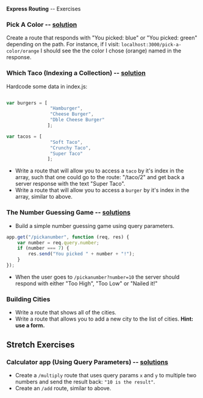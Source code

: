 **Express Routing** -- Exercises

### Pick A Color -- [solution](solutions.md)
Create a route that responds with "You picked: blue" or "You picked: green" depending on the path. For instance, if I visit: `localhost:3000/pick-a-color/orange` I should see the the color I chose (orange) named in the response.

### Which Taco (Indexing a Collection) -- [solution](solutions.md)

Hardcode some data in index.js:
``` javascript

var burgers = [
                "Hamburger",
                "Cheese Burger",
                "Dble Cheese Burger"
               ];

var tacos = [
                "Soft Taco",
                "Crunchy Taco",
                "Super Taco"
               ];
```

* Write a route that will allow you to access a `taco` by it's index in the array, such that one could go to the route: "/taco/2" and get back a server response with the text "Super Taco".
* Write a route that will allow you to access a `burger` by it's index in the array, similar to above.

### The Number Guessing Game -- [solutions](solutions.md)

* Build a simple number guessing game using query parameters.

``` javascript
app.get("/pickanumber", function (req, res) {
    var number = req.query.number;
    if (number === 7) {
        res.send("You picked " + number + "!");
    }
});
```

* When the user goes to `/pickanumber?number=10` the server should respond with either "Too High", "Too Low" or "Nailed it!"


### Building Cities

* Write a route that shows all of the cities.
* Write a route that allows you to add a new city to the list of cities. **Hint: use a form.**

## Stretch Exercises
### Calculator app (Using Query Parameters) -- [solutions](solutions.md)

* Create a `/multiply` route that uses query params `x` and `y` to multiple two numbers and send the result back: `"10 is the result"`.
* Create an `/add` route, similar to above.
